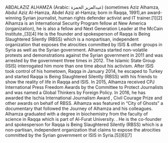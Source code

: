 ABDALAZIZ ALHAMZA (Arabic: عبدالعزيز الحمزة) (sometimes Aziz Alhamza, Abdul Aziz Al-Hamza, Abdel Aziz al-Hamza; born in Raqqa, 1991),an award-winning Syrian journalist, human rights defender activist and IT trainer.[1][2] Alhamza is an International Security Program fellow at New America (organization), he is also a fellow and Next Generation Leader at the McCain Institute.,[3][4] He is the founder and spokesperson of Raqqa is Being Slaughtered Silently (RBSS) which is a nonpartisan, independent organization that exposes the atrocities committed by ISIS & other groups in Syria as well as the Syrian government. Alhamza started non-volatile protests and demonstrations against the Syrian government in 2011 and was arrested by the government three times in 2012. The Islamic State Group (ISIS) interrogated him more than one time about his activism. After ISIS took control of his hometown, Raqqa in January 2014, he escaped to Turkey and started Raqqa is Being Slaughtered Silently (RBSS) with his friends to show the reality of life in Raqqa and ISIS. In 2015, Alhamza received CPJ International Press Freedom Awards by the Committee to Protect Journalists and was named a Global Thinkers by Foreign Policy. In 2016, he has awarded the Ischia International Journalism Award , Civil Courage Prize and other awards on behalf of RBSS. Alhamza was featured in “City of Ghosts” a documentary that followed the Journey of Alhamza and his colleagues. Alhamza graduated with a degree in biochemistry from the faculty of science in Raqqa which is part of Al-Furat University. . He is the co-founder and spokesperson for Raqqa is Being Slaughtered Silently (RBSS) which is a non-partisan, independent organization that claims to expose the atrocities committed by the Syrian government or ISIS in Syria.[5][6][7]
